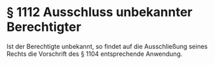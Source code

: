 # § 1112 Ausschluss unbekannter Berechtigter
Ist der Berechtigte unbekannt, so findet auf die Ausschließung seines Rechts die Vorschrift des § 1104 entsprechende Anwendung.